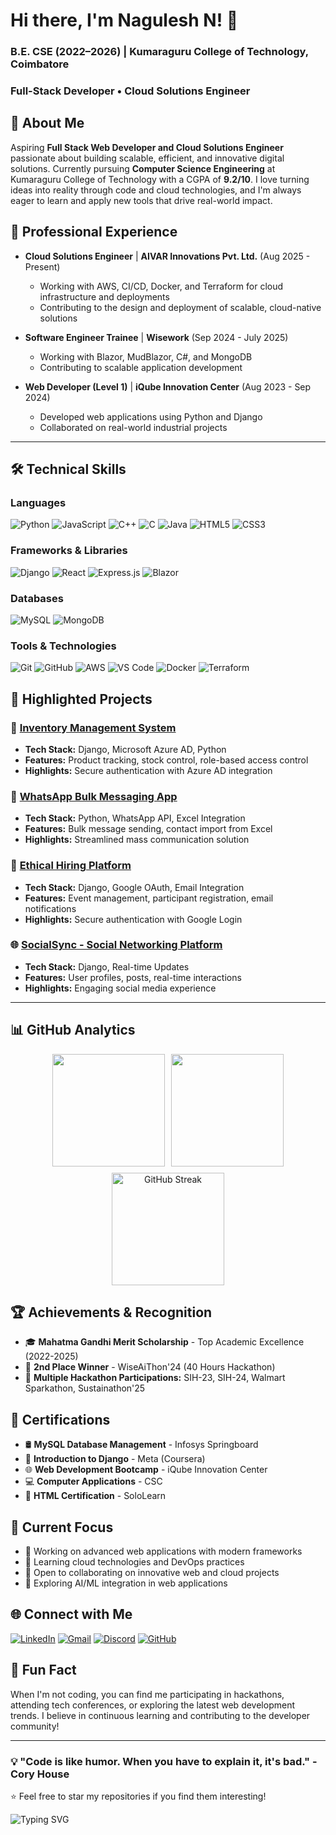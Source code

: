 # Hi there, I'm Nagulesh N! 👋  
### B.E. CSE (2022–2026) | Kumaraguru College of Technology, Coimbatore  
### Full-Stack Developer • Cloud Solutions Engineer

## 🚀 About Me
Aspiring **Full Stack Web Developer and Cloud Solutions Engineer** passionate about building scalable, efficient, and innovative digital solutions. Currently pursuing **Computer Science Engineering** at Kumaraguru College of Technology with a CGPA of **9.2/10**. I love turning ideas into reality through code and cloud technologies, and I'm always eager to learn and apply new tools that drive real-world impact.

## 💼 Professional Experience

- **Cloud Solutions Engineer** | **AIVAR Innovations Pvt. Ltd.** (Aug 2025 - Present)
  - Working with AWS, CI/CD, Docker, and Terraform for cloud infrastructure and deployments
  - Contributing to the design and deployment of scalable, cloud-native solutions

- **Software Engineer Trainee** | **Wisework** (Sep 2024 - July 2025)
  - Working with Blazor, MudBlazor, C#, and MongoDB
  - Contributing to scalable application development
  
- **Web Developer (Level 1)** | **iQube Innovation Center** (Aug 2023 - Sep 2024)
  - Developed web applications using Python and Django
  - Collaborated on real-world industrial projects

---

## 🛠️ Technical Skills


### Languages
![Python](https://img.shields.io/badge/-Python-3776AB?style=for-the-badge&logo=python&logoColor=white)
![JavaScript](https://img.shields.io/badge/-JavaScript-F7DF1E?style=for-the-badge&logo=javascript&logoColor=black)
![C++](https://img.shields.io/badge/-C++-00599C?style=for-the-badge&logo=c%2B%2B&logoColor=white)
![C](https://img.shields.io/badge/-C-A8B9CC?style=for-the-badge&logo=c&logoColor=black)
![Java](https://img.shields.io/badge/-Java-007396?style=for-the-badge&logo=java&logoColor=white)
![HTML5](https://img.shields.io/badge/-HTML5-E34F26?style=for-the-badge&logo=html5&logoColor=white)
![CSS3](https://img.shields.io/badge/-CSS3-1572B6?style=for-the-badge&logo=css3&logoColor=white)

### Frameworks & Libraries
![Django](https://img.shields.io/badge/-Django-092E20?style=for-the-badge&logo=django&logoColor=white)
![React](https://img.shields.io/badge/-React-61DAFB?style=for-the-badge&logo=react&logoColor=black)
![Express.js](https://img.shields.io/badge/-Express.js-000000?style=for-the-badge&logo=express&logoColor=white)
![Blazor](https://img.shields.io/badge/-Blazor-512BD4?style=for-the-badge&logo=blazor&logoColor=white)

### Databases
![MySQL](https://img.shields.io/badge/-MySQL-4479A1?style=for-the-badge&logo=mysql&logoColor=white)
![MongoDB](https://img.shields.io/badge/-MongoDB-47A248?style=for-the-badge&logo=mongodb&logoColor=white)

### Tools & Technologies
![Git](https://img.shields.io/badge/-Git-F05032?style=for-the-badge&logo=git&logoColor=white)
![GitHub](https://img.shields.io/badge/-GitHub-181717?style=for-the-badge&logo=github&logoColor=white)
![AWS](https://img.shields.io/badge/-AWS-232F3E?style=for-the-badge&logo=amazon-aws&logoColor=white)
![VS Code](https://img.shields.io/badge/-VS%20Code-007ACC?style=for-the-badge&logo=visual-studio-code&logoColor=white)
![Docker](https://img.shields.io/badge/-Docker-2496ED?style=for-the-badge&logo=docker&logoColor=white)
![Terraform](https://img.shields.io/badge/-Terraform-623CE4?style=for-the-badge&logo=terraform&logoColor=white)

## 📌 Highlighted Projects


### 🏢 [Inventory Management System](https://github.com/NaguleshN/Inventory-management)
- **Tech Stack:** Django, Microsoft Azure AD, Python
- **Features:** Product tracking, stock control, role-based access control
- **Highlights:** Secure authentication with Azure AD integration

### 📱 [WhatsApp Bulk Messaging App](https://github.com/NaguleshN/whatsapp-messaging)
- **Tech Stack:** Python, WhatsApp API, Excel Integration
- **Features:** Bulk message sending, contact import from Excel
- **Highlights:** Streamlined mass communication solution

### 🤝 [Ethical Hiring Platform](https://github.com/NaguleshN/Ethical_hiring)
- **Tech Stack:** Django, Google OAuth, Email Integration
- **Features:** Event management, participant registration, email notifications
- **Highlights:** Secure authentication with Google Login

### 🌐 [SocialSync - Social Networking Platform](https://github.com/NaguleshN/SocialSync)
- **Tech Stack:** Django, Real-time Updates
- **Features:** User profiles, posts, real-time interactions
- **Highlights:** Engaging social media experience

---


## 📊 GitHub Analytics

<div align="center">

<div style="display: flex; flex-wrap: wrap; justify-content: center; gap: 10px;">

  <img height="180em" src="https://github-readme-stats.vercel.app/api?username=NaguleshN&show_icons=true&theme=tokyonight&include_all_commits=true&count_private=true&border_radius=10"/>

  <img height="180em" src="https://github-readme-stats.vercel.app/api/top-langs/?username=NaguleshN&layout=compact&langs_count=8&theme=tokyonight&border_radius=10"/>

  <img height="180em" src="https://github-readme-streak-stats.herokuapp.com/?user=NaguleshN&theme=tokyonight&border_radius=10" alt="GitHub Streak"/>

</div>

</div>


## 🏆 Achievements & Recognition

- 🎓 **Mahatma Gandhi Merit Scholarship** - Top Academic Excellence (2022-2025)
- 🥈 **2nd Place Winner** - WiseAiThon'24 (40 Hours Hackathon)
- 🏅 **Multiple Hackathon Participations:** SIH-23, SIH-24, Walmart Sparkathon, Sustainathon'25

## 📜 Certifications

- 🛢️ **MySQL Database Management** - Infosys Springboard
- 🐍 **Introduction to Django** - Meta (Coursera)
- 🌐 **Web Development Bootcamp** - iQube Innovation Center
- 💻 **Computer Applications** - CSC
- 🌟 **HTML Certification** - SoloLearn

## 🎯 Current Focus

- 🔭 Working on advanced web applications with modern frameworks
- 🌱 Learning cloud technologies and DevOps practices
- 👯 Open to collaborating on innovative web and cloud projects
- 🤔 Exploring AI/ML integration in web applications

## 🌐 Connect with Me

[![LinkedIn](https://img.shields.io/badge/-LinkedIn-0077B5?style=for-the-badge&logo=linkedin&logoColor=white)](https://www.linkedin.com/in/naguleshn/)
[![Gmail](https://img.shields.io/badge/-Gmail-D14836?style=for-the-badge&logo=gmail&logoColor=white)](mailto:nagulesh03@gmail.com)
[![Discord](https://img.shields.io/badge/-Discord-7289DA?style=for-the-badge&logo=discord&logoColor=white)](https://discordapp.com/users/nagulesh_33958)
[![GitHub](https://img.shields.io/badge/-GitHub-181717?style=for-the-badge&logo=github&logoColor=white)](https://github.com/NaguleshN)

## 🎨 Fun Fact
When I'm not coding, you can find me participating in hackathons, attending tech conferences, or exploring the latest web development trends. I believe in continuous learning and contributing to the developer community!

---

### 💡 "Code is like humor. When you have to explain it, it's bad." - Cory House
⭐ Feel free to star my repositories if you find them interesting!


<img src="https://readme-typing-svg.herokuapp.com?font=Fira+Code&size=22&pause=1000&color=58A6FF&center=true&vCenter=true&width=600&lines=Full+Stack+Web+Developer;Cloud+Solutions+Engineer;Django+%7C+React+%7C+Python+Enthusiast;Always+Learning+New+Technologies" alt="Typing SVG" />